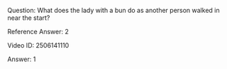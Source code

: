 Question: What does the lady with a bun do as another person walked in near the start?

Reference Answer: 2

Video ID: 2506141110

Answer: 1

